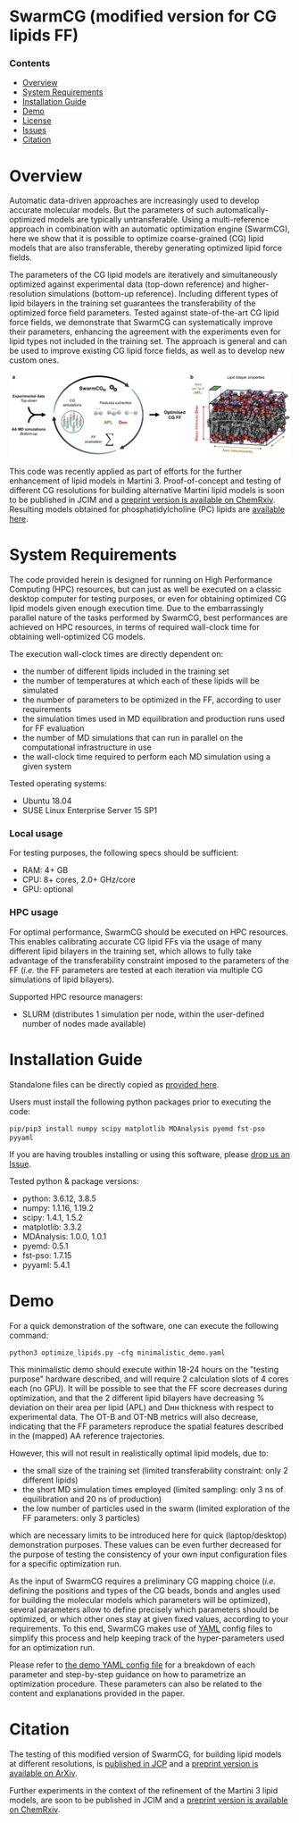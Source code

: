 # SwarmCG (modified version for CG lipids FF)

### Contents

- [Overview](#overview)
- [System Requirements](#system-requirements)
- [Installation Guide](#installation-guide)
- [Demo](#demo)
- [License](./LICENSE)
- [Issues](https://github.com/GMPavanLab/SwarmCGM/issues)
- [Citation](#citation)

# Overview

Automatic data-driven approaches are increasingly used to develop accurate molecular models. But the parameters of such automatically-optimized models are typically untransferable. Using a multi-reference approach in combination with an automatic optimization engine (SwarmCG), here we show that it is possible to optimize coarse-grained (CG) lipid models that are also transferable, thereby generating optimized lipid force fields.

The parameters of the CG lipid models are iteratively and simultaneously optimized against experimental data (top-down reference) and higher-resolution simulations (bottom-up reference). Including different types of lipid bilayers in the training set guarantees the transferability of the optimized force field parameters. Tested against state-of-the-art CG lipid force fields, we demonstrate that SwarmCG can systematically improve their parameters, enhancing the agreement with the experiments even for lipid types not included in the training set. The approach is general and can be used to improve existing CG lipid force fields, as well as to develop new custom ones.

![Overview of the principles used in SwarmCG for model and force field building](https://github.com/GMPavanLab/SwarmCGM/blob/main/images/Fig1.png)

This code was recently applied as part of efforts for the further enhancement of lipid models in Martini 3. Proof-of-concept and testing of different CG resolutions for building alternative Martini lipid models is soon to be published in JCIM and a [preprint version is available on ChemRxiv](chemrxiv.org/engage/chemrxiv/article-details/642e9c97736114c96301544d). Resulting models obtained for phosphatidylcholine (PC) lipids are [available here](https://github.com/GMPavanLab/SwarmCGM/tree/main/resulting_models/). 

# System Requirements

The code provided herein is designed for running on High Performance Computing (HPC) resources, but can just as well be executed on a classic desktop computer for testing purposes, or even for obtaining optimized CG lipid models given enough execution time.
Due to the embarrassingly parallel nature of the tasks performed by SwarmCG, best performances are achieved on HPC resources, in terms of required wall-clock time for obtaining well-optimized CG models.

The execution wall-clock times are directly dependent on:
- the number of different lipids included in the training set
- the number of temperatures at which each of these lipids will be simulated
- the number of parameters to be optimized in the FF, according to user requirements
- the simulation times used in MD equilibration and production runs used for FF evaluation
- the number of MD simulations that can run in parallel on the computational infrastructure in use
- the wall-clock time required to perform each MD simulation using a given system

Tested operating systems:
- Ubuntu 18.04  
- SUSE Linux Enterprise Server 15 SP1

### Local usage

For testing purposes, the following specs should be sufficient:

- RAM: 4+ GB  
- CPU: 8+ cores, 2.0+ GHz/core
- GPU: optional

### HPC usage

For optimal performance, SwarmCG should be executed on HPC resources. This enables calibrating accurate CG lipid FFs via the usage of many different lipid bilayers in the training set, which allows to fully take advantage of the transferability constraint imposed to the parameters of the FF (*i.e.* the FF parameters are tested at each iteration via multiple CG simulations of lipid bilayers). 

Supported HPC resource managers:
- SLURM (distributes 1 simulation per node, within the user-defined number of nodes made available)

# Installation Guide

Standalone files can be directly copied as [provided here](https://github.com/GMPavanLab/SwarmCGM/tree/main/).

Users must install the following python packages prior to executing the code:

```
pip/pip3 install numpy scipy matplotlib MDAnalysis pyemd fst-pso pyyaml
```

If you are having troubles installing or using this software, please [drop us an Issue](https://github.com/GMPavanLab/SwarmCGM/issues). 

Tested python & package versions:
- python: 3.6.12, 3.8.5
- numpy: 1.1.16, 1.19.2
- scipy: 1.4.1, 1.5.2
- matplotlib: 3.3.2
- MDAnalysis: 1.0.0, 1.0.1
- pyemd: 0.5.1
- fst-pso: 1.7.15
- pyyaml: 5.4.1

# Demo

For a quick demonstration of the software, one can execute the following command:

```
python3 optimize_lipids.py -cfg minimalistic_demo.yaml
```

This minimalistic demo should execute within 18-24 hours on the "testing purpose" hardware described, and will require 2 calculation slots of 4 cores each (no GPU).
It will be possible to see that the FF score decreases during optimization, and that the 2 different lipid bilayers have decreasing % deviation on their area per lipid (APL) and Dʜʜ thickness with respect to experimental data.
The OT-B and OT-NB metrics will also decrease, indicating that the FF parameters reproduce the spatial features described in the (mapped) AA reference trajectories.
 
However, this will not result in realistically optimal lipid models, due to:
- the small size of the training set (limited transferability constraint: only 2 different lipids)
- the short MD simulation times employed (limited sampling: only 3 ns of equilibration and 20 ns of production)
- the low number of particles used in the swarm (limited exploration of the FF parameters: only 3 particles)

which are necessary limits to be introduced here for quick (laptop/desktop) demonstration purposes.
These values can be even further decreased for the purpose of testing the consistency of your own input configuration files for a specific optimization run.

As the input of SwarmCG requires a preliminary CG mapping choice (*i.e.* defining the positions and types of the CG beads, bonds and angles used for building the molecular models which parameters will be optimized), several parameters allow to define precisely which parameters should be optimized, or which other ones stay at given fixed values, according to your requirements.
To this end, SwarmCG makes use of [YAML](yaml.org) config files to simplify this process and help keeping track of the hyper-parameters used for an optimization run. 

Please refer to [the demo YAML config file](https://github.com/GMPavanLab/SwarmCGM/tree/main/minimalistic_demo.yaml) for a breakdown of each parameter and step-by-step guidance on how to parametrize an optimization procedure.
These parameters can also be related to the content and explanations provided in the paper.

# Citation

The testing of this modified version of SwarmCG, for building lipid models at different resolutions, is [published in JCP](aip.scitation.org/doi/abs/10.1063/5.0079044) and a [preprint version is available on ArXiv](arxiv.org/abs/2107.01012).

Further experiments in the context of the refinement of the Martini 3 lipid models, are soon to be published in JCIM and a [preprint version is available on ChemRxiv](chemrxiv.org/engage/chemrxiv/article-details/642e9c97736114c96301544d).
